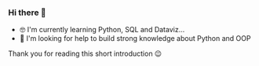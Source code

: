 ### Hi there 👋

- 🤓 I'm currently learning Python, SQL and Dataviz... 
- 🥺 I'm looking for help to build strong knowledge about Python and OOP

Thank you for reading this short introduction 😉

<!--
**Patchoukette/patchoukette** is a ✨ _special_ ✨ repository because its `README.md` (this file) appears on your GitHub profile.

Here are some ideas to get you started:

- 🔭 I’m currently working on ...
- 🌱 I’m currently learning ...
- 👯 I’m looking to collaborate on ...
- 🤔 I’m looking for help with ...
- 💬 Ask me about ...
- 📫 How to reach me: ...
- 😄 Pronouns: ...
- ⚡ Fun fact: ...
-->
